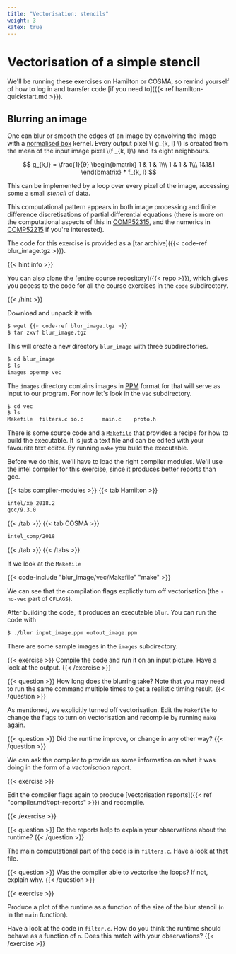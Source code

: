 ```yaml
---
title: "Vectorisation: stencils"
weight: 3
katex: true
---
```


# Vectorisation of a simple stencil

We'll be running these exercises on Hamilton or COSMA, so remind
yourself of how to log in and transfer code [if you need to]({{< ref
hamilton-quickstart.md >}}).


## Blurring an image

One can blur or smooth the edges of an image by convolving the image
with a [normalised box](https://en.wikipedia.org/wiki/Box_blur)
kernel. Every output pixel \\( g_{k, l} \\) is created from the mean
of the input image pixel \\(f _{k, l}\\) and its eight neighbours.

$$
g_{k,l} = \frac{1}{9} \begin{bmatrix} 1 & 1 & 1\\\ 1 & 1 & 1\\\ 1&1&1
\end{bmatrix} * f_{k, l}
$$

This can be implemented by a loop over every pixel of the image,
accessing some a small _stencil_ of data.

This computational pattern appears in both image processing and finite
difference discretisations of partial differential equations (there is
more on the computational aspects of this in
[COMP52315](https://teaching.wence.uk/comp52315), and the numerics in
[COMP52215](https://www.dur.ac.uk/postgraduate.modules/module_description/?year=2020&module_code=COMP52215)
if you're interested).

The code for this exercise is provided as a [tar archive]({{< code-ref
blur_image.tgz >}}). 

{{< hint info >}}

You can also clone the [entire course repository]({{< repo >}}), which
gives you access to the code for all the course exercises in the `code`
subdirectory.

{{< /hint >}}

Download and unpack it with

```sh
$ wget {{< code-ref blur_image.tgz >}}
$ tar zxvf blur_image.tgz
```

This will create a new directory `blur_image` with three
subdirectories.

```sh
$ cd blur_image
$ ls
images openmp vec
```

The `images` directory contains images in
[PPM](https://en.wikipedia.org/wiki/Netpbm) format for that will serve
as input to our program. For now let's look in the `vec` subdirectory.

```sh
$ cd vec
$ ls
Makefile  filters.c io.c      main.c    proto.h
```

There is some source code and a
[`Makefile`](https://www.gnu.org/software/make/) that provides a
recipe for how to build the executable. It is just a text file and can
be edited with your favourite text editor. By running `make` you build
the executable.

Before we do this, we'll have to load the right compiler modules.
We'll use the intel compiler for this exercise, since it produces
better reports than gcc.

{{< tabs compiler-modules >}}
{{< tab Hamilton >}}
```sh
intel/xe_2018.2
gcc/9.3.0
```
{{< /tab >}}
{{< tab COSMA >}}
```sh
intel_comp/2018
```
{{< /tab >}}
{{< /tabs >}}

If we look at the `Makefile`

{{< code-include "blur_image/vec/Makefile" "make" >}}

We can see that the compilation flags explictly turn off vectorisation
(the `-no-vec` part of `CFLAGS`).

After building the code, it produces an executable `blur`. You can run
the code with
```sh
$ ./blur input_image.ppm outout_image.ppm
```
There are some sample images in the `images` subdirectory.

{{< exercise >}}
Compile the code and run it on an input picture. Have a look at the
output.
{{< /exercise >}}

{{< question >}}
How long does the blurring take? Note that you may need to run the
same command multiple times to get a realistic timing result.
{{< /question >}}

As mentioned, we explicitly turned off vectorisation. Edit the
`Makefile` to change the flags to turn on vectorisation and recompile
by running `make` again.

{{< question >}}
Did the runtime improve, or change in any other way?
{{< /question >}}

We can ask the compiler to provide us some information on what it was
doing in the form of a _vectorisation report_.

{{< exercise >}}

Edit the compiler flags again to produce [vectorisation reports]({{<
ref "compiler.md#opt-reports" >}}) and recompile.

{{< /exercise >}}

{{< question >}}
Do the reports help to explain your observations about the runtime?
{{< /question >}}

The main computational part of the code is in `filters.c`. Have a look
at that file.

{{< question >}}
Was the compiler able to vectorise the loops? If not, explain why.
{{< /question >}}

{{< exercise >}}

Produce a plot of the runtime as a function of the size of the blur
stencil (`n` in the `main` function).

Have a look at the code in `filter.c`. How do you think the runtime
should behave as a function of `n`. Does this match with your
observations?
{{< /exercise >}}
